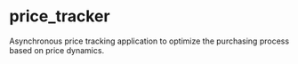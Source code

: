 # price_tracker
Asynchronous price tracking application to optimize the purchasing process based on price dynamics.
